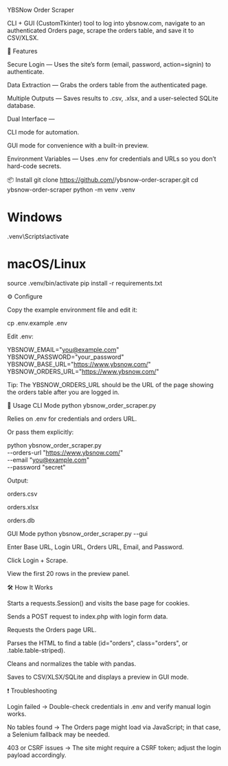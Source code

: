 YBSNow Order Scraper

CLI + GUI (CustomTkinter) tool to log into ybsnow.com, navigate to an authenticated Orders page, scrape the orders table, and save it to CSV/XLSX.

📌 Features

Secure Login — Uses the site’s form (email, password, action=signin) to authenticate.

Data Extraction — Grabs the orders table from the authenticated page.

Multiple Outputs — Saves results to .csv, .xlsx, and a user-selected SQLite database.

Dual Interface —

CLI mode for automation.

GUI mode for convenience with a built-in preview.

Environment Variables — Uses .env for credentials and URLs so you don’t hard-code secrets.

📦 Install
git clone https://github.com/<your-username>/ybsnow-order-scraper.git
cd ybsnow-order-scraper
python -m venv .venv
# Windows
.venv\Scripts\activate
# macOS/Linux
source .venv/bin/activate
pip install -r requirements.txt

⚙️ Configure

Copy the example environment file and edit it:

cp .env.example .env


Edit .env:

YBSNOW_EMAIL="you@example.com"
YBSNOW_PASSWORD="your_password"
YBSNOW_BASE_URL="https://www.ybsnow.com/"
YBSNOW_ORDERS_URL="https://www.ybsnow.com/<orders-page-after-login>"


Tip: The YBSNOW_ORDERS_URL should be the URL of the page showing the orders table after you are logged in.

🚀 Usage
CLI Mode
python ybsnow_order_scraper.py


Relies on .env for credentials and orders URL.

Or pass them explicitly:

python ybsnow_order_scraper.py \
  --orders-url "https://www.ybsnow.com/<orders-page>" \
  --email "you@example.com" \
  --password "secret"


Output:

orders.csv

orders.xlsx

orders.db

GUI Mode
python ybsnow_order_scraper.py --gui


Enter Base URL, Login URL, Orders URL, Email, and Password.

Click Login + Scrape.

View the first 20 rows in the preview panel.

🛠 How It Works

Starts a requests.Session() and visits the base page for cookies.

Sends a POST request to index.php with login form data.

Requests the Orders page URL.

Parses the HTML to find a table (id="orders", class="orders", or .table.table-striped).

Cleans and normalizes the table with pandas.

Saves to CSV/XLSX/SQLite and displays a preview in GUI mode.

❗ Troubleshooting

Login failed → Double-check credentials in .env and verify manual login works.

No tables found → The Orders page might load via JavaScript; in that case, a Selenium fallback may be needed.

403 or CSRF issues → The site might require a CSRF token; adjust the login payload accordingly.
